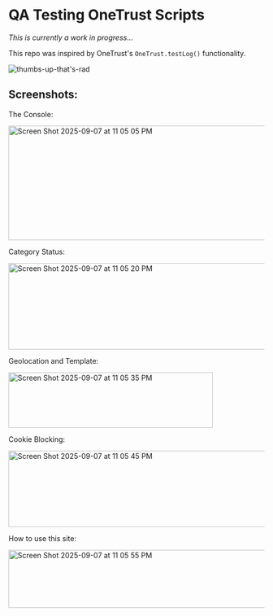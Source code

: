 # QA Testing OneTrust Scripts

_This is currently a work in progress..._

This repo was inspired by OneTrust's `OneTrust.testLog()` functionality.

![thumbs-up-that's-rad](https://github.com/user-attachments/assets/600f9943-5b9d-4ed2-b230-4dff34c6061d)

## Screenshots:
The Console:

<img width="506" height="225" alt="Screen Shot 2025-09-07 at 11 05 05 PM" src="https://github.com/user-attachments/assets/b3bf458e-d414-4f3a-be8f-58d18ccda783" />

Category Status:

<img width="1417" height="170" alt="Screen Shot 2025-09-07 at 11 05 20 PM" src="https://github.com/user-attachments/assets/adc552b8-015b-46a8-8763-a4808e6d252a" />

Geolocation and Template:

<img width="402" height="109" alt="Screen Shot 2025-09-07 at 11 05 35 PM" src="https://github.com/user-attachments/assets/e27aaf19-05fc-4994-b0eb-4ebcd7b93b45" />

Cookie Blocking:

<img width="1434" height="150" alt="Screen Shot 2025-09-07 at 11 05 45 PM" src="https://github.com/user-attachments/assets/4eff38a4-a699-4831-b1ac-76d82a559d11" />

How to use this site: 

<img width="765" height="114" alt="Screen Shot 2025-09-07 at 11 05 55 PM" src="https://github.com/user-attachments/assets/b546611d-7b29-42fb-802e-4e85b96078db" />
